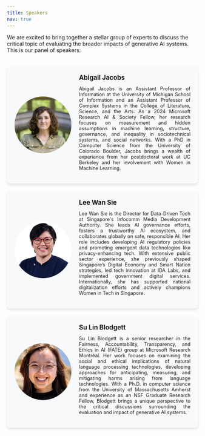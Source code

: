 ```yaml
---
title: Speakers
nav: true
---
```


<style>
.speaker-container {
  display: flex;
  flex-direction: column;
  align-items: center;
  gap: 20px;
  padding: 20px;
}
.speaker-card {
  background-color: #f8f9fa;
  border-radius: 8px;
  box-shadow: 0 4px 6px rgba(0, 0, 0, 0.1);
  padding: 20px;
  width: 100%;
  max-width: 800px;
  display: flex;
  align-items: center;
}
.speaker-image {
  width: 150px;
  height: 150px;
  border-radius: 50%;
  object-fit: cover;
  margin-right: 20px;
}
.speaker-info {
  flex: 1;
}
.speaker-name {
  font-size: 1.2em;
  font-weight: bold;
  margin-bottom: 10px;
}
.speaker-bio {
  text-align: justify;
  font-size: 0.9em;
}
@media (max-width: 600px) {
  .speaker-card {
    flex-direction: column;
    text-align: center;
  }
  .speaker-image {
    margin-right: 0;
    margin-bottom: 20px;
  }
}
</style>

We are excited to bring together a stellar group of experts to discuss the critical topic of evaluating the broader impacts of generative AI systems. This is our panel of speakers:

<div class="speaker-container">
<!--   <div class="speaker-card">
    <img src="images/abeba.jpg" alt="Abeba Birhane" class="speaker-image">
    <div class="speaker-info">
      <div class="speaker-name">Abeba Birhane</div>
      <p class="speaker-bio">
        Abeba Birhane is an Ethiopian-born cognitive scientist working at the intersection of complex adaptive systems, machine learning, algorithmic bias, and critical race studies. Her groundbreaking work has uncovered racist and misogynistic labels in large-scale image datasets commonly used in AI systems. Recognized as a top innovator in computer vision by VentureBeat and named one of the 100 most influential persons in AI 2023 by TIME magazine, Birhane's research continues to shape critical discussions in AI ethics and fairness.
      </p>
    </div>
  </div>
 -->
  <div class="speaker-card">
    <img src="images/abigail.jpg" alt="Abigail Jacobs" class="speaker-image">
    <div class="speaker-info">
      <div class="speaker-name">Abigail Jacobs</div>
      <p class="speaker-bio">
        Abigail Jacobs is an Assistant Professor of Information at the University of Michigan School of Information and an Assistant Professor of Complex Systems in the College of Literature, Science, and the Arts. As a 2024 Microsoft Research AI & Society Fellow, her research focuses on measurement and hidden assumptions in machine learning, structure, governance, and inequality in sociotechnical systems, and social networks. With a PhD in Computer Science from the University of Colorado Boulder, Jacobs brings a wealth of experience from her postdoctoral work at UC Berkeley and her involvement with Women in Machine Learning.
      </p>
    </div>
  </div>

 <div class="speaker-card">
    <img src="images/wansie.jpg" alt="Lee Wan Sie" class="speaker-image">
    <div class="speaker-info">
      <div class="speaker-name">Lee Wan Sie</div>
      <p class="speaker-bio">
        Lee Wan Sie is the Director for Data-Driven Tech at Singapore's Infocomm Media Development Authority. She leads AI governance efforts, fosters a trustworthy AI ecosystem, and collaborates globally on safe, responsible AI. Her role includes developing AI regulatory policies and promoting emergent data technologies like privacy-enhancing tech. With extensive public sector experience, she previously shaped Singapore’s Digital Economy and Smart Nation strategies, led tech innovation at IDA Labs, and implemented government digital services. Internationally, she has supported national digitalization efforts and actively champions Women in Tech in Singapore.
      </p>
    </div>
  </div>
  

  <div class="speaker-card">
    <img src="images/blodgett.jpg" alt="Su Lin Blodgett" class="speaker-image">
    <div class="speaker-info">
      <div class="speaker-name">Su Lin Blodgett</div>
      <p class="speaker-bio">
        Su Lin Blodgett is a senior researcher in the Fairness, Accountability, Transparency, and Ethics in AI (FATE) group at Microsoft Research Montréal. Her work focuses on examining the social and ethical implications of natural language processing technologies, developing approaches for anticipating, measuring, and mitigating harms arising from language technologies. With a Ph.D. in computer science from the University of Massachusetts Amherst and experience as an NSF Graduate Research Fellow, Blodgett brings a unique perspective to the critical discussions surrounding the evaluation and impact of generative AI systems.
      </p>
    </div>
  </div>

  
</div>
